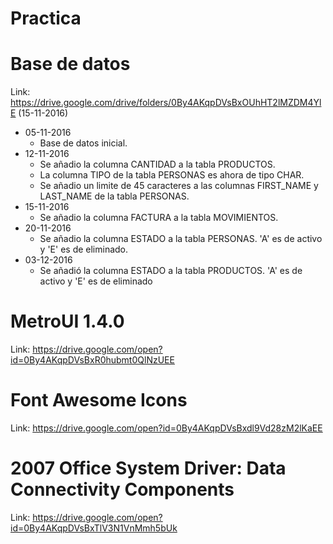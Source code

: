 # Practica

# Base de datos

Link: https://drive.google.com/drive/folders/0By4AKqpDVsBxOUhHT2lMZDM4YlE (15-11-2016)

* 05-11-2016
  * Base de datos inicial.
* 12-11-2016
  * Se añadio la columna CANTIDAD a la tabla PRODUCTOS.
  * La columna TIPO de la tabla PERSONAS es ahora de tipo CHAR.
  * Se añadio un limite de 45 caracteres a las columnas FIRST_NAME y LAST_NAME de la tabla PERSONAS.
* 15-11-2016
  * Se añadio la columna FACTURA a la tabla MOVIMIENTOS.
* 20-11-2016
  * Se añadio la columna ESTADO a la tabla PERSONAS. 'A' es de activo y 'E' es de eliminado.
* 03-12-2016
  * Se añadió la columna ESTADO a la tabla PRODUCTOS.  'A' es de activo y 'E' es de eliminado
  
# MetroUI 1.4.0

Link: https://drive.google.com/open?id=0By4AKqpDVsBxR0hubmt0QlNzUEE

# Font Awesome Icons

Link: https://drive.google.com/open?id=0By4AKqpDVsBxdl9Vd28zM2lKaEE

# 2007 Office System Driver: Data Connectivity Components

Link: https://drive.google.com/open?id=0By4AKqpDVsBxTlV3N1VnMmh5bUk
